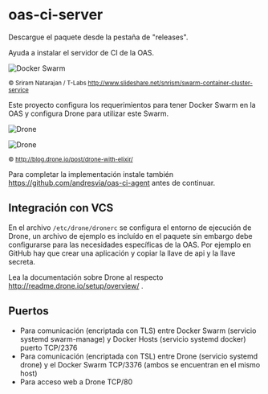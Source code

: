 # oas-ci-server

Descargue el paquete desde la pestaña de "releases".

Ayuda a instalar el servidor de CI de la OAS.

![Docker Swarm](http://image.slidesharecdn.com/introtoswarm-containerclusterservice-150329142626-conversion-gate01/95/swarm-a-docker-clustering-system-4-638.jpg)

<sub>&copy; Sriram Natarajan / T-Labs http://www.slideshare.net/snrism/swarm-container-cluster-service</sub>

Este proyecto configura los requerimientos para tener Docker Swarm en la OAS y configura Drone para utilizar este Swarm.

![Drone](http://blog.drone.io/images/drone-with-elixir_build-explained.png)

![Drone](http://blog.drone.io/images/drone-with-elixir_containers.png)

<sub>&copy; http://blog.drone.io/post/drone-with-elixir/</sub>

Para completar la implementación instale también https://github.com/andresvia/oas-ci-agent antes de continuar.

## Integración con VCS

En el archivo `/etc/drone/dronerc` se configura el entorno de ejecución de Drone, un archivo de ejemplo es incluído en el paquete sin embargo debe configurarse para las necesidades específicas de la OAS. Por ejemplo en GitHub hay que crear una aplicación y copiar la llave de api y la llave secreta.

Lea la documentación sobre Drone al respecto http://readme.drone.io/setup/overview/ .

## Puertos

 - Para comunicación (encriptada con TLS) entre Docker Swarm (servicio systemd swarm-manage) y Docker Hosts (servicio systemd docker) puerto TCP/2376
 - Para comunicación (encriptada con TSL) entre Drone (servicio systemd drone) y el Docker Swarm TCP/3376 (ambos se encuentran en el mismo host)
 - Para acceso web a Drone TCP/80
